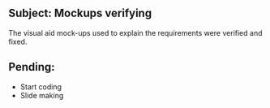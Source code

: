 ## Subject: Mockups verifying

The visual aid mock-ups used to explain the requirements were verified and fixed.

## Pending:

 + Start coding
 + Slide making